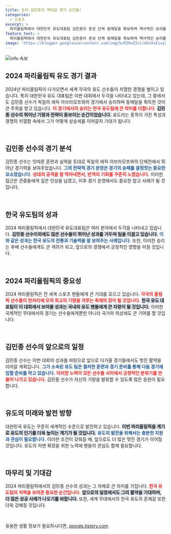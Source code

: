 ```yaml
---
title: 승리 김민종의 역대급 경기 순간들!
categories:
  - 스포츠
excerpt: >
  파리올림픽에서 대한민국 유도대표팀 김민종이 혼성 단체 동메달을 확보하며 역사적인 승리를 거두었습니다! 독일의 에릭 아브라모프와의 긴장감 넘치는 결정전, 그 현장을 함께하세요!
feature_text: >
  파리올림픽에서 대한민국 유도대표팀 김민종이 혼성 단체 동메달을 확보하며 역사적인 승리를 거두었습니다! 독일의 에릭 아브라모프와의 긴장감 넘치는 결정전, 그 현장을 함께하세요!
image: 'https://blogger.googleusercontent.com/img/b/R29vZ2xl/AVvXsEixyZcFfHzMRdzZMjFBmAUKJYCLCGyLL1o632UiGVXcaFdKo_bkvkuCioo0uUKlGfBVcT3P84aROyZIXSBEx3Aw5nCQ3pTgDom1WDC4m8eifvWiAmWEEVb4x6G_l8C0QH225ldMjyaFvpxGEBGNO37VmDTDMHGhJPq73UglMfDca1-0aw/s1600/blogspot.png'
---
```


<p><img src="https://blogger.googleusercontent.com/img/b/R29vZ2xl/AVvXsEixyZcFfHzMRdzZMjFBmAUKJYCLCGyLL1o632UiGVXcaFdKo_bkvkuCioo0uUKlGfBVcT3P84aROyZIXSBEx3Aw5nCQ3pTgDom1WDC4m8eifvWiAmWEEVb4x6G_l8C0QH225ldMjyaFvpxGEBGNO37VmDTDMHGhJPq73UglMfDca1-0aw/s1600/blogspot.png" alt="info 속보" /></p>

<h2 data-ke-size="size26">2024 파리올림픽 유도 경기 결과</h2>

<p data-ke-size="size16">2024년 파리올림픽이 다가오면서 세계 각국의 유도 선수들이 치열한 경쟁을 벌이고 있습니다. 특히 대한민국 유도 대표팀은 이번 대회에서 두각을 나타내고 있는데, 그 중에서도 김민종 선수가 독일의 에릭 아브라모프와의 경기에서 승리하며 동메달을 획득한 것이 큰 주목을 받고 있습니다. <b><span style="color: #ee2323;">이 경기에서의 승리는 한국 유도팀에 큰 의미를 더합니다.</span></b> <b><span style="background-color: #21538527;">김민종 선수의 뛰어난 기량과 전략이 돋보이는 순간이었습니다.</span></b> 유도라는 종목이 가진 특성과 경쟁의 치열함 속에서 그가 어떻게 상승세를 이어갈지 기대가 됩니다.</p>

<p data-ke-size="size16">&nbsp;</p>

<h2 data-ke-size="size26">김민종 선수의 경기 분석</h2>

<p data-ke-size="size16">김민종 선수는 잇따른 훈련과 실력을 토대로 독일의 에릭 아브라모프와의 단체전에서 뛰어난 경기력을 보여주었습니다. <b><span style="color: #1a5490;">그의 전략적 경기 운영은 경기의 승패를 결정짓는 중요한 요소였습니다.</span></b> <b><span style="color: #ee2323;">상대의 공격을 잘 막아내면서, 반격의 기회를 꾸준히 노렸습니다.</span></b> 이러한 접근은 관중들에게 깊은 인상을 남겼고, 이후 경기 운영에서도 중요한 참고 사례가 될 것입니다.</p>

<p data-ke-size="size16">&nbsp;</p>

<h2 data-ke-size="size26">한국 유도팀의 성과</h2>

<p data-ke-size="size16">2024 파리올림픽에서 대한민국 유도대표팀은 여러 분야에서 두각을 나타내고 있습니다. <b><span style="background-color: #21538527;">김민종 선수이외에도 많은 선수들이 뛰어난 성과를 거두며 팀을 이끌고 있습니다.</span></b> <b><span style="color: #1a5490;">이와 같은 성과는 한국 유도의 전통과 기술력을 잘 보여주는 사례입니다.</span></b> 또한, 이러한 승리는 후배 선수들에게도 큰 격려가 되고, 앞으로의 경쟁에서 긍정적인 영향을 미칠 것입니다.</p>

<p data-ke-size="size16">&nbsp;</p>

<h2 data-ke-size="size26">2024 파리올림픽의 중요성</h2>

<p data-ke-size="size16">2024 파리올림픽은 전 세계 스포츠 팬들에게 큰 기대를 모으고 있습니다. <b><span style="color: #ee2323;">각국의 올림픽 선수들이 한자리에 모여 최고의 기량을 겨루는 축제의 장이 될 것입니다.</span></b> <b><span style="background-color: #21538527;">한국 유도 대표팀이 이 대회에서 보여줄 성과는 국내외 유도 팬들에게 큰 자랑이 될 것입니다.</span></b> 이러한 국제적인 무대에서의 경기는 선수들에게뿐만 아니라 국가의 위상에도 큰 기여를 할 것입니다.</p>

<p data-ke-size="size16">&nbsp;</p>

<h2 data-ke-size="size26">김민종 선수의 앞으로의 일정</h2>

<p data-ke-size="size16">김민종 선수는 이번 대회의 성과를 바탕으로 앞으로 다가올 경기들에서도 멋진 활약을 이어갈 계획입니다. <b><span style="color: #1a5490;">그가 소속된 유도 팀은 철저한 훈련과 경기 준비를 통해 다음 경기에 임할 준비를 하고 있습니다.</span></b> <b><span style="color: #ee2323;">이러한 노력이 모든 선수들 사이에서 긍정적인 분위기를 만들어 나가고 있습니다.</span></b> 김민종 선수가 자신의 기량을 발휘할 수 있도록 많은 응원이 필요합니다.</p>

<p data-ke-size="size16">&nbsp;</p>

<h2 data-ke-size="size26">유도의 미래와 발전 방향</h2>

<p data-ke-size="size16">대한민국 유도는 꾸준히 세계적인 수준으로 발전하고 있습니다. <b><span style="background-color: #21538527;">이번 파리올림픽을 계기로 유도의 인기를 더욱 높이는 계기가 될 것입니다.</span></b> <b><span style="color: #1a5490;">유도의 발전을 위해서는 충분한 지원과 관심이 필요합니다.</span></b> 이러한 조건이 갖춰질 때, 앞으로도 더 많은 멋진 경기가 이어질 것입니다. 유도의 저변 확장을 위한 노력에 팬들의 관심도 함께 필요합니다.</p>

<p data-ke-size="size16">&nbsp;</p>

<h2 data-ke-size="size26">마무리 및 기대감</h2>

<p data-ke-size="size16">2024 파리올림픽에서의 김민종 선수의 성과는 그 자체로 큰 의미를 가집니다. <b><span style="color: #ee2323;">한국 유도팀의 저력을 보여준 중요한 순간입니다.</span></b> <b><span style="background-color: #21538527;">앞으로의 일정에서도 그의 활약을 기대하며, 더 많은 성공 사례가 나오기를 바랍니다.</span></b> 또한, 세계 무대에서의 한국 유도의 존재감 또한 더욱 강해질 것입니다.</p>

<p data-ke-size="size16">&nbsp;</p>
유용한 생활 정보가 필요하시다면, <a href="https://qoogle.tistory.com" rel="dofollow">qoogle.tistory.com</a>


